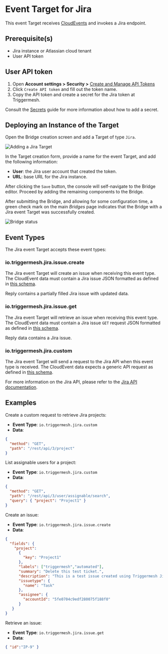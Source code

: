 # Event Target for Jira

This event Target receives [CloudEvents][ce] and invokes a Jira endpoint.

## Prerequisite(s)

- Jira instance or Atlassian cloud tenant
- User API token

## User API token

1. Open **Account settings > Security >** [Create and Manage API Tokens][api-tokens]
2. Click `Create API token` and fill out the token name.
3. Copy the API token and create a secret for the Jira token at Triggermesh.

Consult the [Secrets](../guides/secrets.md) guide for more information about how to add a secret.

## Deploying an Instance of the Target

Open the Bridge creation screen and add a Target of type `Jira`.

![Adding a Jira Target](../images/jira-target/jira-target-creation.png)

In the Target creation form, provide a name for the event Target, and add the following information:

* **User**: the Jira user account that created the token.
* **URL**: base URL for the Jira instance.

After clicking the `Save` button, the console will self-navigate to the Bridge editor. Proceed by adding the remaining components to the Bridge.

After submitting the Bridge, and allowing for some configuration time, a green check mark on the main _Bridges_ page indicates that the Bridge with a Jira event Target was successfully created.

![Bridge status](../images/bridge-status-green.png)

## Event Types

The Jira event Target accepts these event types:

### io.triggermesh.jira.issue.create

The Jira event Target will create an issue when receiving this event type. The CloudEvent data must contain a Jira issue JSON formatted as defined in [this schema](../schemas/jira.issue.json).

Reply contains a partially filled Jira issue with updated data.

### io.triggermesh.jira.issue.get

The Jira event Target will retrieve an issue when receiving this event type. The CloudEvent data must contain a Jira issue `GET` request JSON formatted as defined in [this schema](../schemas/jira.issue.get.json).

Reply data contains a Jira issue.

### io.triggermesh.jira.custom

The Jira event Target will send a request to the Jira API when this event type is received. The CloudEvent data expects a generic API request as defined in [this schema](../schemas/jira.custom.json).

For more information on the Jira API, please refer to the [Jira API documentation][jira-api].

## Examples

Create a custom request to retrieve Jira projects:

* **Event Type**: `io.triggermesh.jira.custom`
* **Data**:
```json
{
  "method": "GET",
  "path": "/rest/api/3/project"
}
```

List assignable users for a project:

* **Event Type**: `io.triggermesh.jira.custom`
* **Data**:
```json
{
  "method": "GET",
  "path": "/rest/api/3/user/assignable/search",
  "query": { "project": "Project1" }
}
```

Create an issue:

* **Event Type**: `io.triggermesh.jira.issue.create`
* **Data**:
```json
{
  "fields": {
    "project":
      {
        "key": "Project1"
      },
      "labels": ["triggermesh","automated"],
      "summary": "Delete this test ticket.",
      "description": "This is a test issue created using Triggermesh Jira Target",
      "issuetype": {
        "name": "Task"
      },
      "assignee": {
        "accountId": "5fe0704c9edf280075f188f0"
      }
   }
}
```

Retrieve an issue:

* **Event Type**: `io.triggermesh.jira.issue.get`
* **Data**:
```json
{ "id":"IP-9" }
```

[ce]: https://cloudevents.io/
[api-tokens]: https://id.atlassian.com/manage-profile/security/api-tokens
[ce-jsonformat]: https://github.com/cloudevents/spec/blob/v1.0/json-format.md
[jira-api]: https://developer.atlassian.com/cloud/jira/software/rest/intro/
